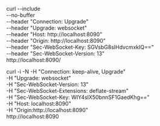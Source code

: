 curl --include \
     --no-buffer \
     --header "Connection: Upgrade" \
     --header "Upgrade: websocket" \
     --header "Host: http://localhost:8090" \
     --header "Origin: http://localhost:8090" \
     --header "Sec-WebSocket-Key: SGVsbG8sIHdvcmxkIQ==" \
     --header "Sec-WebSocket-Version: 13" \
     http://localhost:8090/


curl -i -N -H "Connection: keep-alive, Upgrade" \
           -H "Upgrade: websocket" \
           -H "Sec-WebSocket-Version: 13" \
           -H "Sec-WebSocket-Extensions: deflate-stream" \
           -H "Sec-WebSocket-Key: WIY4slX50bnnSF1GaedKhg==" \
           -H "Host: localhost:8090" \
           -H "Origin:http://localhost:8090" \
           http://localhost:8090